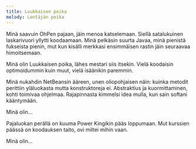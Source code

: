 ```yaml
---
title: Luukkaisen poika
melody: Lentäjän poika
---
```

Minä saavuin OhPen pajaan,
jäin menoa katselemaan.
Siellä satalukuinen laskarivuori
yllytti koodaamaan.
Minä pelkäsin suurta Javaa,
minä pienistä fukseista pienin,
mut kun kisälli merkkasi ensimmäisen rastin
jäin seuraavaa himoitsemaan.

Minä olin Luukkaisen poika,
lähes mestari siis itsekin.
Vielä koodaisin optimoidummin kuin muut,
vielä isäänikin paremmin.

Minä nukahdin NetBeansin ääreen,
unen oliopohjaisen näin:
kuinka metodit perittiin yläluokasta mutta
konstruktoreja ei.
Abstraktius ja kuormittaminen,
kohti toimivaa ohjelmaa.
Rajapinnasta kimmelsi idea mulla,
kun sain softani kääntymään.

Minä olin...

Pajaluokan perällä on kuuma
Power Kingikin pääs loppumaan.
Mut kurssien päässä on koodauksen taito,
ovi miltei mihin vaan.

Minä olin...

